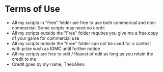 Terms of Use
=====

* All my scripts in "Free" folder are free to use both commercial and non-commercial. Some scripts may need no credit
* All my scripts outside the "Free" folder requires you give me a free copy of your game for commercial use
* All my scripts outside the "Free" folder can not be used for a contest with prize such as IGMC until further notice
* All my scripts are free to edit / Repost of edit as long as you retain the credit to me
* Credit goes by my name, TheoAllen.
